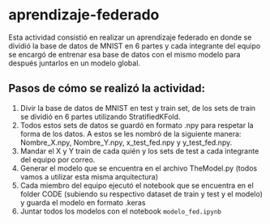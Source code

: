 # aprendizaje-federado

Esta actividad consistió en realizar un aprendizaje federado en donde se dividió la base de datos de MNIST en 6 partes y cada integrante del equipo se encargó de entrenar esa base de datos con el mismo modelo para después juntarlos en un modelo global.

## Pasos de cómo se realizó la actividad:
1. Divir la base de datos de MNIST en test y train set, de los sets de train se dividió en 6 partes utilizando StratifiedKFold.
2. Todos estos sets de datos se guardó en formato .npy para respetar la forma de los datos. A estos se les nombró de la siguiente manera: Nombre_X.npy, Nombre_Y.npy, x_test_fed.npy y y_test_fed.npy.
3. Mandar el X y Y train de cada quién y los sets de test a cada integrante del equipo por correo.
4. Generar el modelo que se encuentra en el archivo TheModel.py (todos vamos a utilizar esta misma arquitectura)
5. Cada miembro del equipo ejecutó el notebook que se encuentra en el folder CODE (subiendo su respectivo dataset de train y test y el modelo) y guarda el modelo en formato .keras
6. Juntar todos los modelos con el notebook `modelo_fed.ipynb`
